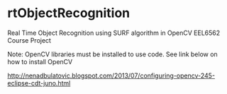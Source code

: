 rtObjectRecognition
===================

Real Time Object Recognition using SURF algorithm in OpenCV EEL6562 Course Project

Note: OpenCV libraries must be installed to use code. See link below on how to install OpenCV

http://nenadbulatovic.blogspot.com/2013/07/configuring-opencv-245-eclipse-cdt-juno.html

